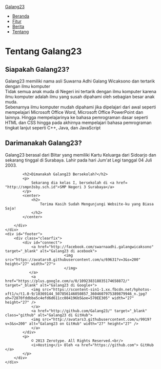 <!DOCTYPE HTML>
<!-- Website template by freewebsitetemplates.com -->
<html>
<head>
	<meta charset="UTF-8">
	<title>Tentang Galang23 - Galang23</title>
	<link rel="stylesheet" href="css/style.css" type="text/css" />
</head>

<body>
	<div id="header">
		<div>
			<div class="logo">
				<a href="/">Galang23</a>
			</div>
			<ul id="navigation">
				<li>
					<a href="/">Beranda</a>
				</li>
				<li>
					<a href="/features/">Fitur</a>
				</li>
				<li>
					<a href="/news/">Berita</a>
				</li>
				<li class="active">
					<a href="about.html">Tentang</a>
				</li>
<!--				<li>
					<a href="contact.html">Contact</a>
				</li> -->
			</ul>
		</div>
	</div>
	<div id="contents">
		<div id="about">
			<h1>Tentang Galang23</h1>
			<h2>Siapakah Galang23?</h2>
			<p>
				Galang23 memiliki nama asli Suwarna Adhi Galang Wicaksono dan tertarik dengan ilmu komputer <br/>
				Tidak semua anak muda di Negeri ini tertarik dengan ilmu komputer karena ilmu komputer adalah ilmu yang susah dipahami oleh sebagian besar anak muda.<br/>
				Sebenarnya ilmu komputer mudah dipahami jika dipelajari dari awal seperti mempelajari Microsoft Office Word, Microsoft Office PowerPoint dan lainnya. Hingga mempelajarinya ke bahasa pemrograman dasar seperti HTML dan CSS hingga pada akhirnya mempelajari bahasa pemrograman tingkat lanjut seperti C++, Java, dan JavaScript
			</p>
			<h2>Darimanakah Galang23?</h2>
			<p>
				Galang23 berasal dari Blitar yang memiliki Kartu Keluarga dari Sidoarjo dan sekarang tinggal di Surabaya.
				Lahir pada hari Jum'at Legi tanggal 04 Juli 2003.
			</p>
			
			<h2>Dimanakah Galang23 Bersekolah?</h2>
			<p>
				Sekarang dia kelas I, bersekolah di <a href= "http://smpn3sby.sch.id">SMP Negeri 3 Surabaya</a>
			</p>
			<center>
				<h2>
					Terima Kasih Sudah Mengunjungi Website-ku yang Biasa Saja!
				</h2>
			</center>
<!--			<p>
				Design version 9<br/> Code version 3<br/> Website Template details, discussion and updates for this <a href="http://www.freewebsitetemplates.com/discuss/zerotype/">Zerotype Website Template</a>.<br> Website Template design by <a href="http://www.freewebsitetemplates.com/">Free Website Templates</a>.<br> Please feel free to remove some or all the text and links of this page and replace it with your own About content.
			</p>  -->
		</div>
	</div>
	<div id="footer">
		<div class="clearfix">
			<div id="connect">
				<a href="http://facebook.com/swarnaadhi.galangwicaksono" target="_blank" alt="Galang23 di acebook">
				               <img src="https://avatars0.githubusercontent.com/u/69631?v=3&s=200" height="27" width="27">
				               </img>
			   </a>
				<a href="https://plus.google.com/u/0/109238318835174658872/" target="_blank" alt="Galang23 di Google+">
				<img src="https://scontent-sin1-1.xx.fbcdn.net/hphotos-xft1/v/t1.0-9/10369144_507856146050857_3604607975389879946_n.jpg?oh=72870fddbba5c4efd6d611cc084196b5&oe=570EE305" width="27" height="27" />
				</a>
				<a href="http://github.com/Galang23/" target="_blank" class="github" alt="Galang23 di GitHub">
				<img src="http://avatars3.githubusercontent.com/u/9919?v=3&s=200" alt="Galang23 on GitHub" width="27" height="27" />
				</a>
			</div>
			<p>
				© 2013 Zerotype. All Rights Reserved.<br/>
				<i>Hosting</i> Oleh <a href="https://github.com"> GitHub </a>
			</p>
		</div>
	</div>
</body>
</html>

<!-- 
<iframe scrolling="no" frameborder="no" clocktype="html5" style="overflow:hidden;border:0;margin:0;padding:0;width:120px;height:40px;"src="http://www.clocklink.com/html5embed.php?clock=004&timezone=GMT0700&color=orange&size=120&Title=&Message=&Target=&From=2015,1,1,0,0,0&Color=orange"></iframe>
-->